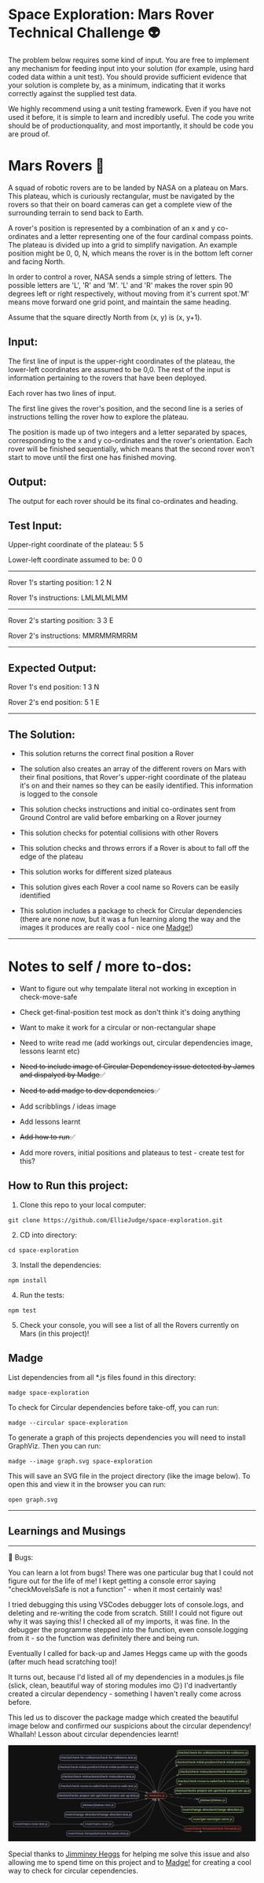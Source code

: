 # Space Exploration: Mars Rover Technical Challenge 👽

The problem below requires some kind of input. You are free to implement any mechanism for feeding input into your solution (for example, using hard coded data within a unit test). You should provide sufficient evidence that your solution is complete by, as a minimum, indicating that it works correctly against the supplied test data.

We highly recommend using a unit testing framework. Even if you have not used it before, it is simple to learn and incredibly useful. The code you write should be of productionquality, and most importantly, it should be code you are proud of.

# Mars Rovers 🚀

A squad of robotic rovers are to be landed by NASA on a plateau on Mars. This plateau, which is curiously rectangular, must be navigated by the rovers so that their on board cameras can get a complete view of the surrounding terrain to send back to Earth. 

A rover's position is represented by a combination of an x and y co-ordinates and a letter representing one of the four cardinal compass points. The plateau is divided up into a grid to simplify navigation. An example position might be 0, 0, N, which means the rover is in the bottom left corner and facing North. 

In order to control a rover, NASA sends a simple string of letters. The possible letters are 'L', 'R' and 'M'. 'L' and 'R' makes the rover spin 90 degrees left or right respectively, without moving from it's current spot.'M' means move forward one grid point, and maintain the same heading. 

Assume that the square directly North from (x, y) is (x, y+1).

## Input: 

The first line of input is the upper-right coordinates of the plateau, the lower-left coordinates are assumed to be 0,0. The rest of the input is information pertaining to the rovers that have been deployed. 

Each rover has two lines of input. 

The first line gives the rover's position, and the second line is a series of instructions telling the rover how to explore the plateau. 

The position is made up of two integers and a letter separated by spaces, corresponding to the x and y co-ordinates and the rover's orientation. Each rover will be finished sequentially, which means that the second rover won't start to move until the first one has finished moving.

## Output:

The output for each rover should be its final co-ordinates and heading.

## Test Input:

Upper-right coordinate of the plateau: 5 5

Lower-left coordinate assumed to be: 0 0

-------------------------------------------

Rover 1's starting position: 1 2 N

Rover 1's instructions: LMLMLMLMM

-------------------------------------------

Rover 2's starting position: 3 3 E

Rover 2's instructions: MMRMMRMRRM

-------------------------------------------

## Expected Output:

Rover 1's end position: 1 3 N 

Rover 2's end position: 5 1 E


-------------------------------------------

## The Solution:

- This solution returns the correct final position a Rover

- The solution also creates an array of the different rovers on Mars with their final positions, that Rover's upper-right coordinate of the plateau it's on and their names so they can be easily identified. This information is logged to the console

- This solution checks instructions and initial co-ordinates sent from Ground Control are valid before embarking on a Rover journey

- This solution checks for potential collisions with other Rovers

- This solution checks and throws errors if a Rover is about to fall off the edge of the plateau

- This solution works for different sized plateaus

- This solution gives each Rover a cool name so Rovers can be easily identified 

- This solution includes a package to check for Circular dependencies (there are none now, but it was a fun learning along the way and the images it produces are really cool - nice one [Madge!](https://www.npmjs.com/package/madge))

-------------------------------------------


# Notes to self / more to-dos:

- Want to figure out why tempalate literal not working in exception in check-move-safe

- Check get-final-position test mock as don't think it's doing anything

- Want to make it work for a circular or non-rectangular shape

- Need to write read me (add workings out, circular dependencies image, lessons learnt etc)

- <del>Need to include image of Circular Dependency issue detected by James and dispalyed by Madge</del>✅

- <del>Need to add madge to dev dependencies</del>✅

- Add scribblings / ideas image

- Add lessons learnt

- <del>Add how to run</del>✅

- Add more rovers, initial positions and plateaus to test - create test for this?


## How to Run this project:

1. Clone this repo to your local computer:

```
git clone https://github.com/EllieJudge/space-exploration.git
```

2. CD into directory:

```
cd space-exploration
```

3. Install the dependencies:

```
npm install
```

4. Run the tests:

```
npm test
```

5. Check your console, you will see a list of all the Rovers currently on Mars (in this project)!

## Madge

List dependencies from all *.js files found in this directory:

```
madge space-exploration
```

To check for Circular dependencies before take-off, you can run:

```
madge --circular space-exploration
```

To generate a graph of this projects dependencies you will need to install GraphViz. 
Then you can run:

```
madge --image graph.svg space-exploration
```

This will save an SVG file in the project directory (like the image below). 
To open this and view it in the browser you can run:

```
open graph.svg
```

-------------------------------------------

## Learnings and Musings

-------------------------------------------

🐛 Bugs:

You can learn a lot from bugs! There was one particular bug that I could not figure out for the life of me! I kept getting a console error saying "checkMoveIsSafe is not a function" - when it most certainly was!

I tried debugging this using VSCodes debugger lots of console.logs, and deleting and re-writing the code from scratch. Still! I could not figure out why it was saying this! I checked all of my imports, it was fine. In the debugger the programme stepped into the function, even console.logging from it - so the function was definitely there and being run.

Eventually I called for back-up and James Heggs came up with the goods (after much head scratching too)!

It turns out, because I'd listed all of my dependencies in a modules.js file (slick, clean, beautiful way of storing modules imo 😉) I'd inadvertantly created a  circular dependency - something I haven't really come across before. 

This led us to discover the package madge which created the beautiful image below and confirmed our suspicions about the circular dependency! Whallah! Lesson about circular dependencies learnt! 

![Image of Circular Dependency generated by the madge package and graphviz](circular-dependency.svg)

Special thanks to [Jimminey Heggs](https://github.com/eggsy84) for helping me solve this issue and also allowing me to spend time on this project and to [Madge!](https://www.npmjs.com/package/madge) for creating a cool way to check for circular cependencies. 


